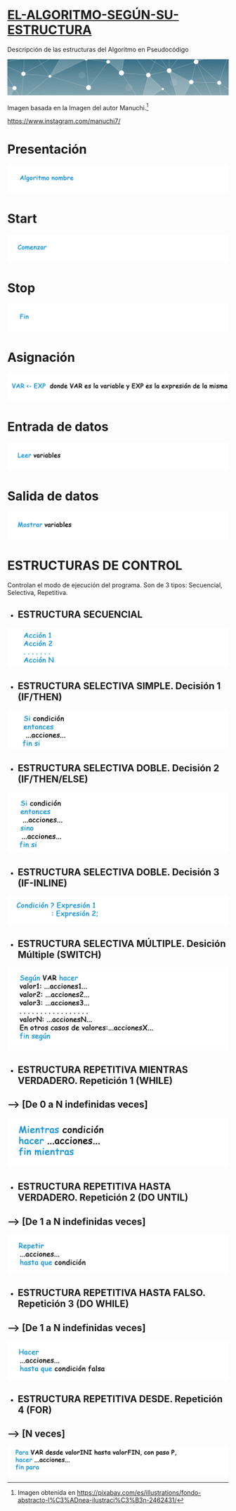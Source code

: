 # <ins>EL-ALGORITMO-SEGÚN-SU-ESTRUCTURA</ins>
Descripción de las estructuras del Algoritmo en Pseudocódigo

<img src="IMG/marco superior.jpg">

Imagen basada en la Imagen del autor Manuchi.[^nota1]

[^nota1]: Imagen obtenida en https://pixabay.com/es/illustrations/fondo-abstracto-l%C3%ADnea-ilustraci%C3%B3n-2462431/

 https://www.instagram.com/manuchi7/

# Presentación    

<img src="IMG/Algoritmo nombre.png">

# Start     

<img src="IMG/Comenzar.png">

# Stop      

<img src="IMG/Fin.png">

# Asignación  

<img src="IMG/Asignacion.png">

# Entrada de datos     

<img src="IMG/Leer.png">

# Salida de datos      

<img src="IMG/Mostrar.png">

# ESTRUCTURAS DE CONTROL

Controlan el modo de ejecución del programa. Son de 3 tipos: Secuencial, Selectiva, Repetitiva.

* ## ESTRUCTURA SECUENCIAL

<img src="IMG/Secuencial.png">

* ## ESTRUCTURA SELECTIVA SIMPLE. Decisión 1 (IF/THEN)

<img src="IMG/Decision 1.png">

* ## ESTRUCTURA SELECTIVA DOBLE. Decisión 2 (IF/THEN/ELSE)

<img src="IMG/Decision 2.png">

* ## ESTRUCTURA SELECTIVA DOBLE. Decisión 3 (IF-INLINE)

<img src="IMG/Decision if inline.png">

* ## ESTRUCTURA SELECTIVA MÚLTIPLE. Desición Múltiple (SWITCH)

<img src="IMG/Segun.png">
              
* ## ESTRUCTURA REPETITIVA MIENTRAS VERDADERO. Repetición 1 (WHILE)
## --> [De 0 a N indefinidas veces]

<img src="IMG/Repeticion 1.png">

* ## ESTRUCTURA REPETITIVA HASTA VERDADERO. Repetición 2 (DO UNTIL)
## --> [De 1 a N indefinidas veces]

<img src="IMG/Repeticion 2.png">

* ## ESTRUCTURA REPETITIVA HASTA FALSO. Repetición 3 (DO WHILE)
## --> [De 1 a N indefinidas veces]

<img src="IMG/Repeticion 3.png">

* ## ESTRUCTURA REPETITIVA DESDE. Repetición 4 (FOR)
## --> [N veces]

<img src="IMG/Repeticion 4.png">



  
